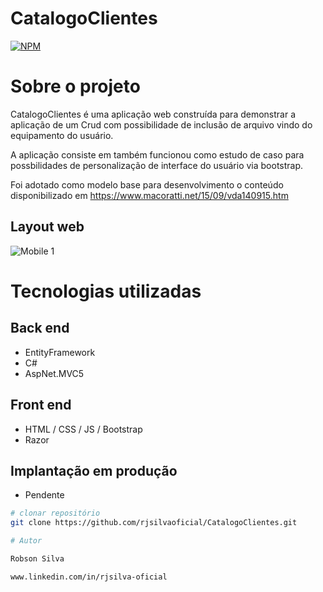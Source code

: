 # CatalogoClientes

[![NPM](https://img.shields.io/github/license/rjsilvaoficial/CatalogoClientes)](https://github.com/rjsilvaoficial/CatalogoClientes/blob/master/LICENSE) 

# Sobre o projeto

CatalogoClientes é uma aplicação web construída para demonstrar a aplicação de um Crud com possibilidade de inclusão de arquivo vindo do equipamento do usuário.

A aplicação consiste em também funcionou como estudo de caso para possbilidades de personalização de interface do usuário via bootstrap.

Foi adotado como modelo base para desenvolvimento o conteúdo disponibilizado em https://www.macoratti.net/15/09/vda140915.htm

## Layout web
![Mobile 1](https://i.pinimg.com/originals/17/26/96/172696f93c700f39e49b56aa3fb265f4.jpg) 



# Tecnologias utilizadas
## Back end
- EntityFramework
- C#
- AspNet.MVC5
## Front end
- HTML / CSS / JS / Bootstrap
- Razor

## Implantação em produção
- Pendente

```bash
# clonar repositório
git clone https://github.com/rjsilvaoficial/CatalogoClientes.git

# Autor

Robson Silva

www.linkedin.com/in/rjsilva-oficial


